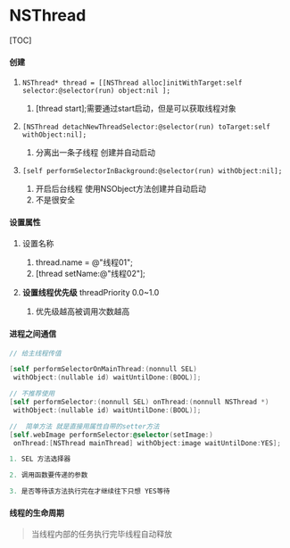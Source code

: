 # NSThread

[TOC]

#### 创建 

1. `NSThread* thread = [[NSThread alloc]initWithTarget:self selector:@selector(run) object:nil ];` 
   1. [thread start];需要通过start启动，但是可以获取线程对象 

2. `[NSThread detachNewThreadSelector:@selector(run) toTarget:self withObject:nil];` 
   1. 分离出一条子线程 创建并自动启动 
3. `[self performSelectorInBackground:@selector(run) withObject:nil];` 
   1. 开启后台线程 使用NSObject方法创建并自动启动 
   2. 不是很安全 

#### 设置属性 

1. 设置名称 
   1. thread.name = @"线程01"; 
   2. [thread setName:@"线程02"]; 

2. **设置线程优先级** threadPriority 0.0~1.0 
   1. 优先级越高被调用次数越高 

#### 进程之间通信 

```objective-c
// 给主线程传值 

[self performSelectorOnMainThread:(nonnull SEL) 
 withObject:(nullable id) waitUntilDone:(BOOL)]; 

// 不推荐使用
[self performSelector:(nonnull SEL) onThread:(nonnull NSThread *)
 withObject:(nullable id) waitUntilDone:(BOOL)]; 
```

```objective-c
//  简单方法 就是直接用属性自带的setter方法 
[self.webImage performSelector:@selector(setImage:) 
 onThread:[NSThread mainThread] withObject:image waitUntilDone:YES];

1. SEL 方法选择器 

2. 调用函数要传递的参数 

3. 是否等待该方法执行完在才继续往下只想 YES等待 
```

#### 线程的生命周期 

> 当线程内部的任务执行完毕线程自动释放 